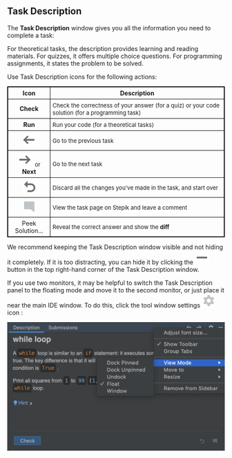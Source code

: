## Task Description

The **Task Description** window gives you all the information you need to complete a task:

For theoretical tasks, the description provides learning and reading materials.
For quizzes, it offers multiple choice questions.
For programming assignments, it states the problem to be solved.

Use Task Description icons for the following actions:

| Icon                               | Description                   |
|------------------------------------|-------------------------------|
|**Check**                           | <font size="-1">Check the correctness of your answer (for a quiz) or your code solution (for a programming task)</font>|   
| **Run**                            | <font size="-1">Run your code (for a theoretical tasks)</font>|
|![](images/back.svg)                | <font size="-1">Go to the previous task</font>       |    
|![](images/forward.svg) &nbsp;<font size="-1">or</font> **Next** | <font size="-1">Go to the next task</font>| 
|![](images/reset.svg)               | <font size="-1">Discard all the changes you’ve made in the task, and start over</font>| 
|![](images/commentTask.svg)         | <font size="-1">View the task page on Stepik and leave a comment</font>| 
|<a>Peek Solution...</a>             | <font size="-1">Reveal the correct answer and show the <b>diff</b></font>|

We recommend keeping the Task Description window visible and not hiding it completely. If it is too distracting, you can hide it by clicking the ![](images/hideToolWindow.svg) button in the top right-hand corner of the Task Description window.

If you use two monitors, it may be helpful to switch the Task Description panel to the floating mode and move it to the second monitor, or just place it near the main IDE window. To do this, click the tool window settings ![](images/gear.svg) icon :


<img src="images/edu_task_description_window_settings_dark.png" class="center" width=600>

<style>
img {
  display: inline !important;
}
table, th, td {
  border: 1px solid black;
  border-collapse: collapse;
}
th, td {
  padding: 5px;
}
table td:nth-child(1) {
    text-align: center;
}
</style>